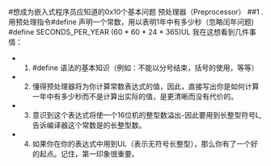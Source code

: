 #想成为嵌入式程序员应知道的0x10个基本问题
预处理器（Preprocessor）
##1 . 用预处理指令#define 声明一个常数，用以表明1年中有多少秒（忽略闰年问题) 
\#define SECONDS_PER_YEAR (60 * 60 * 24 * 365)UL 
我在这想看到几件事情： 
- 1. #define 语法的基本知识（例如：不能以分号结束，括号的使用，等等） 
- 2. 懂得预处理器将为你计算常数表达式的值，因此，直接写出你是如何计算一年中有多少秒而不是计算出实际的值，是更清晰而没有代价的。 
- 3. 意识到这个表达式将使一个16位机的整型数溢出-因此要用到长整型符号L,告诉编译器这个常数是的长整型数。 
- 4. 如果你在你的表达式中用到UL（表示无符号长整型），那么你有了一个好的起点。记住，第一印象很重要。
